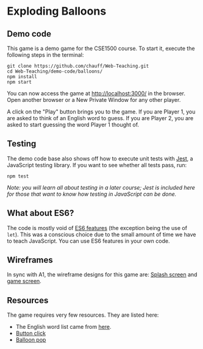 # Exploding Balloons

## Demo code

This game is a demo game for the CSE1500 course. To start it, execute the following steps in the terminal:

```
git clone https://github.com/chauff/Web-Teaching.git
cd Web-Teaching/demo-code/balloons/
npm install
npm start
```

You can now access the game at [http://localhost:3000/](http://localhost:3000/) in the browser. Open another browser or a New Private Window for any other player.

A click on the "Play" button brings you to the game. If you are Player 1, you are asked to think of an English word to guess. If you are Player 2, you are asked to start guessing the word Player 1 thought of.

## Testing

The demo code base also shows off how to execute unit tests with [Jest](https://jestjs.io/), a JavaScript testing library. If you want to see whether all tests pass, run:

```
npm test
```

*Note: you will learn all about testing in a later course; Jest is included here for those that want to know how testing in JavaScript can be done.*

## What about ES6?

The code is mostly void of [ES6 features](http://es6-features.org/) (the exception being the use of `let`). This was a conscious choice due to the small amount of time we have to teach JavaScript. You can use ES6 features in your own code.

## Wireframes

In sync with A1, the wireframe designs for this game are: [Splash screen](https://wireframe.cc/uInPWd) and [game screen](https://wireframe.cc/z9NaMr).

## Resources

The game requires very few resources. They are listed here:
- The English word list came from [here](https://github.com/dwyl/english-words).
- [Button click](http://www.pachd.com/button.html)
- [Balloon pop](https://bigsoundbank.com/detail-1023-explosion-far-away.html)
